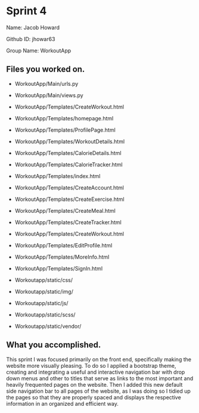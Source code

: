 # Sprint 4

Name: Jacob Howard

Github ID: jhowar63

Group Name: WorkoutApp


## Files you worked on.
- WorkoutApp/Main/urls.py 
- WorkoutApp/Main/views.py 

- WorkoutApp/Templates/CreateWorkout.html
- WorkoutApp/Templates/homepage.html 
- WorkoutApp/Templates/ProfilePage.html 
- WorkoutApp/Templates/WorkoutDetails.html 
- WorkoutApp/Templates/CalorieDetails.html
- WorkoutApp/Templates/CalorieTracker.html 
- WorkoutApp/Templates/index.html 
- WorkoutApp/Templates/CreateAccount.html 
- WorkoutApp/Templates/CreateExercise.html 
- WorkoutApp/Templates/CreateMeal.html 
- WorkoutApp/Templates/CreateTracker.html 
- WorkoutApp/Templates/CreateWorkout.html 
- WorkoutApp/Templates/EditProfile.html 
- WorkoutApp/Templates/MoreInfo.html 
- WorkoutApp/Templates/SignIn.html 

- Workoutapp/static/css/ 
- Workoutapp/static/img/
- Workoutapp/static/js/
- Workoutapp/static/scss/
- Workoutapp/static/vendor/

## What you accomplished.

This sprint I was focused primarily on the front end, specifically making the website more visually pleasing. To do so I applied a bootstrap theme, creating and integrating a useful and interactive navigation bar with drop down menus and other to titles that serve as links to the most important and heavily frequented pages on the website. Then I added this new default side navigation bar to all pages of the website, as I was doing so I tidied up the pages so that they are properly spaced and displays the respective information in an organized and efficient way.
